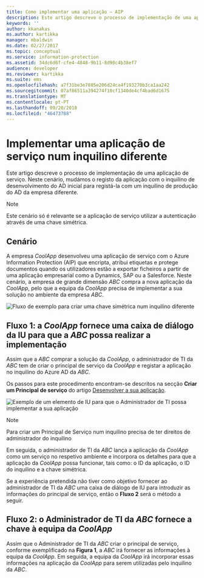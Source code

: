 ```yaml
---
title: Como implementar uma aplicação – AIP
description: Este artigo descreve o processo de implementação de uma aplicação de serviço num inquilino diferente daquele com que a aplicação foi desenvolvida de origem.
keywords: ''
author: kkanakas
ms.author: kartikka
manager: mbaldwin
ms.date: 02/27/2017
ms.topic: conceptual
ms.service: information-protection
ms.assetid: 34dc6d6f-cfe4-4848-9b11-8d90c4b38ef7
audience: developer
ms.reviewer: kartikka
ms.suite: ems
ms.openlocfilehash: a7f31be3e7885e206d24ca4f193270b3ca1aa242
ms.sourcegitcommit: 07af86511a394274f10cf1340de4cf4bad6d1675
ms.translationtype: MT
ms.contentlocale: pt-PT
ms.lasthandoff: 09/20/2018
ms.locfileid: "46473788"
---
```

# <a name="deploying-a-service-application-into-a-different-tenant"></a>Implementar uma aplicação de serviço num inquilino diferente

Este artigo descreve o processo de implementação de uma aplicação de serviço. Neste cenário, mudámos o registo da aplicação com o inquilino de desenvolvimento do AD inicial para registá-la com um inquilino de produção do AD da empresa diferente.

> [!Note]
> Este cenário só é relevante se a aplicação de serviço utilizar a autenticação através de uma chave simétrica.

## <a name="scenario"></a>Cenário
A empresa *CoolApp* desenvolveu uma aplicação de serviço com o Azure Information Protection (AIP) que encripta, atribui etiquetas e protege documentos quando os utilizadores estão a exportar ficheiros a partir de uma aplicação empresarial como a Dynamics, SAP ou a Salesforce. Neste cenário, a empresa de grande dimensão *ABC* compra a nova aplicação da *CoolApp*, pelo que a equipa da *CoolApp* precisa de implementar a sua solução no ambiente da empresa *ABC*. 

![Fluxo de exemplo para criar uma chave simétrica num inquilino diferente](../media/develop/service-app-provision.jpg)

## <a name="flow-1-coolapp-provides-a-ui-dialog-to-abc-to-implement-the-deployment"></a>Fluxo 1: a *CoolApp* fornece uma caixa de diálogo da IU para que a *ABC* possa realizar a implementação

Assim que a *ABC* comprar a solução da *CoolApp*, o administrador de TI da *ABC* tem de criar o principal de serviço da *CoolApp* e registar a aplicação no inquilino do Azure AD da *ABC*. 

Os passos para este procedimento encontram-se descritos na secção **Criar um Principal de serviço** do artigo [Desenvolver a sua aplicação](developing-your-application.md).

![Exemplo de um elemento de IU para que o Administrador de TI possa implementar a sua aplicação](../media/develop/how-to-deploy-app-UI.png)

> [!Note]
> Para criar um Principal de Serviço num inquilino precisa de ter direitos de administrador do inquilino

Em seguida, o administrador de TI da *ABC* lança a aplicação da *CoolApp* como um serviço no respetivo ambiente e incorpora os detalhes para que a aplicação da *CoolApp* possa funcionar, tais como: o ID da aplicação, o ID do inquilino e a chave simétrica.

Se a experiência pretendida não tiver como objetivo fornecer ao administrador de TI da *ABC* uma caixa de diálogo de IU para introduzir as informações do principal de serviço, então o **Fluxo 2** será o método a seguir.

## <a name="flow-2-abc-it-administrator-provides-the-key-to-the-coolapp-team"></a>Fluxo 2: o Administrador de TI da *ABC* fornece a chave à equipa da *CoolApp*

Assim que o Administrador de TI da *ABC* criar o principal de serviço, conforme exemplificado na **Figura 1**, a *ABC* irá fornecer as informações à equipa da *CoolApp*. Em seguida, a equipa da *CoolApp* irá incorporar essas informações na aplicação da *CoolApp* para serem utilizadas pelo inquilino da *ABC*.
